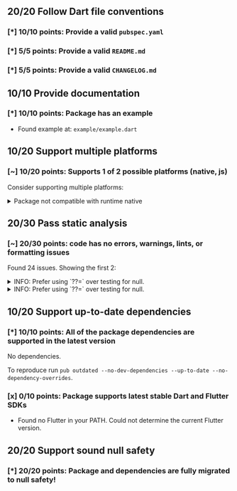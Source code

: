 ## 20/20 Follow Dart file conventions

### [*] 10/10 points: Provide a valid `pubspec.yaml`


### [*] 5/5 points: Provide a valid `README.md`


### [*] 5/5 points: Provide a valid `CHANGELOG.md`


## 10/10 Provide documentation

### [*] 10/10 points: Package has an example

* Found example at: `example/example.dart`

## 10/20 Support multiple platforms

### [~] 10/20 points: Supports 1 of 2 possible platforms (native, **js**)

Consider supporting multiple platforms:

<details>
<summary>
Package not compatible with runtime native
</summary>

Because:
* `package:dnd/dnd.dart` that imports:
* `dart:js`
</details>

## 20/30 Pass static analysis

### [~] 20/30 points: code has no errors, warnings, lints, or formatting issues

Found 24 issues. Showing the first 2:

<details>
<summary>
INFO: Prefer using `??=` over testing for null.
</summary>

`lib/src/draggable.dart:82:5`

```
   ╷
82 │ ┌     if (_onDragStart == null) {
83 │ │       _onDragStart = StreamController<DraggableEvent>.broadcast(
84 │ │           sync: true, onCancel: () => _onDragStart = null);
85 │ └     }
   ╵
```

To reproduce make sure you are using [pedantic](https://pub.dev/packages/pedantic#using-the-lints) and run `dartanalyzer lib/src/draggable.dart`
</details>
<details>
<summary>
INFO: Prefer using `??=` over testing for null.
</summary>

`lib/src/draggable.dart:91:5`

```
   ╷
91 │ ┌     if (_onDrag == null) {
92 │ │       _onDrag = StreamController<DraggableEvent>.broadcast(
93 │ │           sync: true, onCancel: () => _onDrag = null);
94 │ └     }
   ╵
```

To reproduce make sure you are using [pedantic](https://pub.dev/packages/pedantic#using-the-lints) and run `dartanalyzer lib/src/draggable.dart`
</details>

## 10/20 Support up-to-date dependencies

### [*] 10/10 points: All of the package dependencies are supported in the latest version

No dependencies.

To reproduce run `pub outdated --no-dev-dependencies --up-to-date --no-dependency-overrides`.


### [x] 0/10 points: Package supports latest stable Dart and Flutter SDKs

* Found no Flutter in your PATH. Could not determine the current Flutter version.

## 20/20 Support sound null safety

### [*] 20/20 points: Package and dependencies are fully migrated to null safety!
